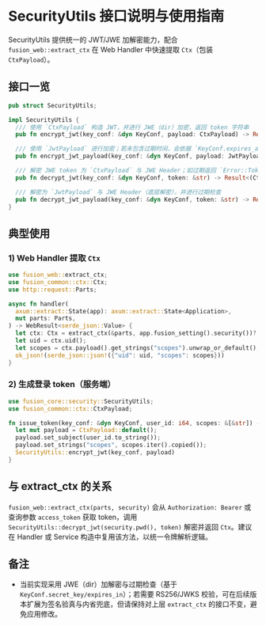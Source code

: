 # SecurityUtils 接口说明与使用指南

SecurityUtils 提供统一的 JWT/JWE 加解密能力，配合 `fusion_web::extract_ctx` 在 Web Handler 中快速提取 `Ctx`（包装 `CtxPayload`）。

## 接口一览

```rust
pub struct SecurityUtils;

impl SecurityUtils {
  /// 使用 `CtxPayload` 构造 JWT，并进行 JWE（dir）加密，返回 token 字符串
  pub fn encrypt_jwt(key_conf: &dyn KeyConf, payload: CtxPayload) -> Result<String, Error>;

  /// 使用 `JwtPayload` 进行加密；若未包含过期时间，会依据 `KeyConf.expires_at()` 自动设置
  pub fn encrypt_jwt_payload(key_conf: &dyn KeyConf, payload: JwtPayload) -> Result<String, Error>;

  /// 解密 JWE token 为 `CtxPayload` 与 JWE Header；如过期返回 `Error::TokenExpired`
  pub fn decrypt_jwt(key_conf: &dyn KeyConf, token: &str) -> Result<(CtxPayload, JweHeader), Error>;

  /// 解密为 `JwtPayload` 与 JWE Header（底层解密），并进行过期检查
  pub fn decrypt_jwt_payload(key_conf: &dyn KeyConf, token: &str) -> Result<(JwtPayload, JweHeader), Error>;
}
```

## 典型使用

### 1) Web Handler 提取 `Ctx`

```rust
use fusion_web::extract_ctx;
use fusion_common::ctx::Ctx;
use http::request::Parts;

async fn handler(
  axum::extract::State(app): axum::extract::State<Application>,
  mut parts: Parts,
) -> WebResult<serde_json::Value> {
  let ctx: Ctx = extract_ctx(&parts, app.fusion_setting().security())?;
  let uid = ctx.uid();
  let scopes = ctx.payload().get_strings("scopes").unwrap_or_default();
  ok_json!(serde_json::json!({"uid": uid, "scopes": scopes}))
}
```

### 2) 生成登录 token（服务端）

```rust
use fusion_core::security::SecurityUtils;
use fusion_common::ctx::CtxPayload;

fn issue_token(key_conf: &dyn KeyConf, user_id: i64, scopes: &[&str]) -> Result<String, Error> {
  let mut payload = CtxPayload::default();
  payload.set_subject(user_id.to_string());
  payload.set_strings("scopes", scopes.iter().copied());
  SecurityUtils::encrypt_jwt(key_conf, payload)
}
```

## 与 extract_ctx 的关系

`fusion_web::extract_ctx(parts, security)` 会从 `Authorization: Bearer` 或查询参数 `access_token` 获取 token，调用 `SecurityUtils::decrypt_jwt(security.pwd(), token)` 解密并返回 `Ctx`。建议在 Handler 或 Service 构造中复用该方法，以统一令牌解析逻辑。

## 备注

- 当前实现采用 JWE（dir）加解密与过期检查（基于 `KeyConf.secret_key/expires_in`）；若需要 RS256/JWKS 校验，可在后续版本扩展为签名验真与内省兜底，但请保持对上层 `extract_ctx` 的接口不变，避免应用修改。

